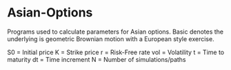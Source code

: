 # Asian-Options
Programs used to calculate parameters for Asian options. Basic denotes the underlying is geometric Brownian motion with a European style exercise.

S0 = Initial price
K = Strike price
r = Risk-Free rate
vol = Volatility
t = Time to maturity
dt = Time increment
N = Number of simulations/paths
